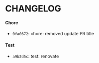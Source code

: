 # CHANGELOG

#### Chore
- `0fa0672`: chore: removed update PR title

#### Test
- `a9b2d5c`: test: renovate


